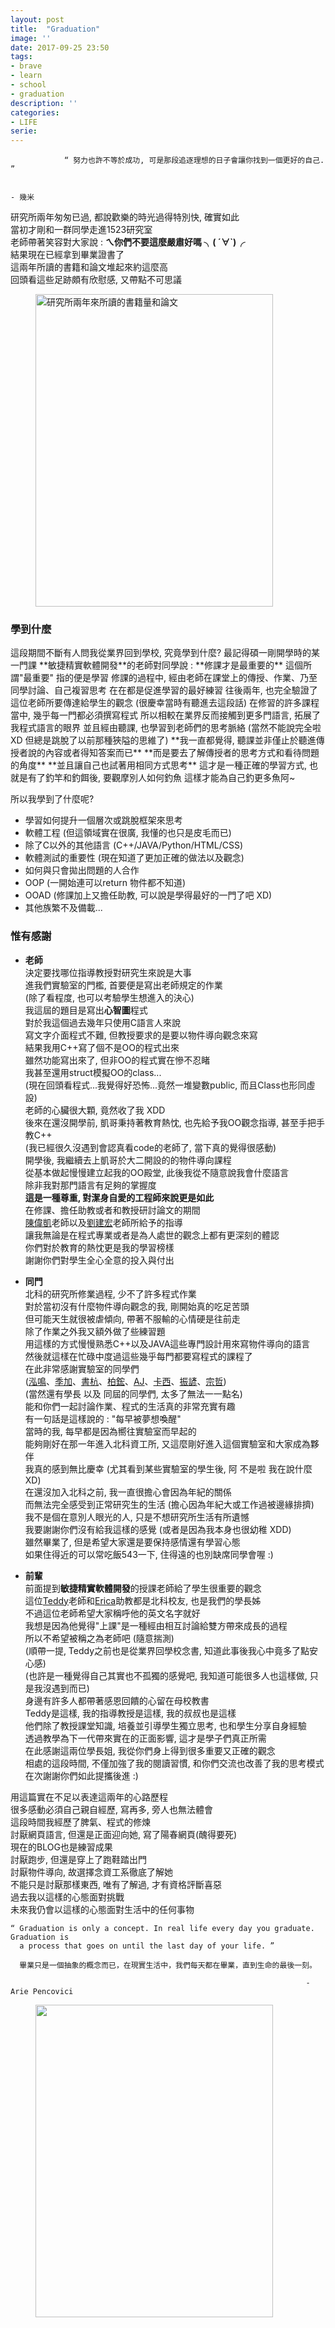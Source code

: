 ```yaml
---
layout: post
title:  "Graduation"
image: ''
date: 2017-09-25 23:50
tags:
- brave
- learn
- school
- graduation
description: ''
categories:
- LIFE
serie: 
---
```


```
            “ 努力也許不等於成功, 可是那段追逐理想的日子會讓你找到一個更好的自己. ”

                                                                      - 幾米
```

研究所兩年匆匆已過, 都說歡樂的時光過得特別快, 確實如此  
當初才剛和一群同學走進1523研究室  
老師帶著笑容對大家說 : **ㄟ你們不要這麼嚴肅好嗎 ╮( ´∀`)╭**  
結果現在已經拿到畢業證書了   
這兩年所讀的書籍和論文堆起來約這麼高  
回頭看這些足跡頗有欣慰感, 又帶點不可思議  
<figure class="foto-legenda">
	<img src="{{ "/assets/img/maruIMG/0926/00.jpg"}}" width="380" height="500" alt="研究所兩年來所讀的書籍量和論文" >
</figure>

<h3>學到什麼</h3>
這段期間不斷有人問我從業界回到學校, 究竟學到什麼?  
最記得碩一剛開學時的某一門課  
**敏捷精實軟體開發**的老師對同學說 : **修課才是最重要的**  
這個所謂"最重要" 指的便是學習  
修課的過程中, 經由老師在課堂上的傳授、作業、乃至同學討論、自己複習思考  
在在都是促進學習的最好練習  
往後兩年, 也完全驗證了這位老師所要傳達給學生的觀念  
(很慶幸當時有聽進去這段話)  
在修習的許多課程當中, 幾乎每一門都必須撰寫程式  
所以相較在業界反而接觸到更多門語言, 拓展了我程式語言的眼界  
並且經由聽課, 也學習到老師們的思考脈絡  
(當然不能說完全啦 XD 但總是跳脫了以前那種狹隘的思維了)  
**我一直都覺得, 聽課並非僅止於聽進傳授者說的內容或者得知答案而已**  
**而是要去了解傳授者的思考方式和看待問題的角度**  
**並且讓自己也試著用相同方式思考**  
這才是一種正確的學習方式, 也就是有了釣竿和釣餌後, 要觀摩別人如何釣魚  
這樣才能為自己釣更多魚阿~  

所以我學到了什麼呢?
* 學習如何提升一個層次或跳脫框架來思考
* 軟體工程 (但這領域實在很廣, 我懂的也只是皮毛而已)
* 除了C以外的其他語言 (C++/JAVA/Python/HTML/CSS)
* 軟體測試的重要性 (現在知道了更加正確的做法以及觀念)
* 如何與只會拋出問題的人合作 
* OOP (一開始連可以return 物件都不知道)
* OOAD (修課加上又擔任助教, 可以說是學得最好的一門了吧 XD)
* 其他族繁不及備載...

<h3>惟有感謝</h3>

* **老師**  
決定要找哪位指導教授對研究生來說是大事  
進我們實驗室的門檻, 首要便是寫出老師規定的作業  
(除了看程度, 也可以考驗學生想進入的決心)  
我這屆的題目是寫出**心智圖**程式    
對於我這個過去幾年只使用C語言人來說  
寫文字介面程式不難, 但教授要求的是要以物件導向觀念來寫  
結果我用C++寫了個不是OO的程式出來  
雖然功能寫出來了, 但非OO的程式實在慘不忍睹  
我甚至還用struct模擬OO的class...  
(現在回頭看程式...我覺得好恐怖...竟然一堆變數public, 而且Class也形同虛設)  
老師的心臟很大顆, 竟然收了我 XDD  
後來在還沒開學前, 凱哥秉持著教育熱忱, 也先給予我OO觀念指導, 甚至手把手教C++  
(我已經很久沒遇到會認真看code的老師了, 當下真的覺得很感動)  
開學後, 我繼續去上凱哥於大二開設的的物件導向課程    
從基本做起慢慢建立起我的OO殿堂, 此後我從不隨意說我會什麼語言  
除非我對那門語言有足夠的掌握度  
**這是一種尊重, 對潔身自愛的工程師來說更是如此**  
在修課、擔任助教或者和教授研討論文的期間  
[陳偉凱]()老師以及[劉建宏]()老師所給予的指導  
讓我無論是在程式專業或者是為人處世的觀念上都有更深刻的體認  
你們對於教育的熱忱更是我的學習榜樣  
謝謝你們對學生全心全意的投入與付出  

* **同門**  
北科的研究所修業過程, 少不了許多程式作業  
對於當初沒有什麼物件導向觀念的我, 剛開始真的吃足苦頭  
但可能天生就很被虐傾向, 帶著不服輸的心情硬是往前走  
除了作業之外我又額外做了些練習題  
用這樣的方式慢慢熟悉C++以及JAVA這些專門設計用來寫物件導向的語言  
然後就這樣在忙碌中度過這些幾乎每門都要寫程式的課程了  
在此非常感謝實驗室的同學們  
([泓鳴]()、[季加]()、[書杭]()、[柏鋐]()、[AJ]()、[卡西]()、[振諺]()、[宗哲]())  
(當然還有學長 以及 同屆的同學們, 太多了無法一一點名)  
能和你們一起討論作業、程式的生活真的非常充實有趣  
有一句話是這樣說的 : "每早被夢想喚醒"  
當時的我, 每早都是因為嚮往實驗室而早起的  
能夠剛好在那一年進入北科資工所, 又這麼剛好進入這個實驗室和大家成為夥伴  
我真的感到無比慶幸 (尤其看到某些實驗室的學生後, 阿 不是啦  我在說什麼 XD)    
在還沒加入北科之前, 我一直很擔心會因為年紀的關係  
而無法完全感受到正常研究生的生活  (擔心因為年紀大或工作過被邊緣排擠)  
我不是個在意別人眼光的人, 只是不想研究所生活有所遺憾  
我要謝謝你們沒有給我這樣的感覺  (或者是因為我本身也很幼稚 XDD)  
雖然畢業了, 但是希望大家還是要保持感情還有學習心態  
如果住得近的可以常吃飯543一下, 住得遠的也別缺席同學會喔 :)  

* **前輩**   
前面提到**敏捷精實軟體開發**的授課老師給了學生很重要的觀念  
這位[Teddy]()老師和[Erica]()助教都是北科校友, 也是我們的學長姊  
不過這位老師希望大家稱呼他的英文名字就好  
我想是因為他覺得"上課"是一種經由相互討論給雙方帶來成長的過程  
所以不希望被稱之為老師吧 (隨意揣測)  
(順帶一提, Teddy之前也是從業界回學校念書, 知道此事後我心中竟多了點安心感)  
(也許是一種覺得自己其實也不孤獨的感覺吧, 我知道可能很多人也這樣做, 只是我沒遇到而已)  
身邊有許多人都帶著感恩回饋的心留在母校教書  
Teddy是這樣, 我的指導教授是這樣, 我的叔叔也是這樣  
他們除了教授課堂知識, 培養並引導學生獨立思考, 也和學生分享自身經驗  
透過教學為下一代帶來實在的正面影響, 這才是學子們真正所需  
在此感謝這兩位學長姐, 我從你們身上得到很多重要又正確的觀念  
相處的這段時間, 不僅加強了我的閱讀習慣, 和你們交流也改善了我的思考模式  
在次謝謝你們如此提攜後進 :)  

用這篇實在不足以表達這兩年的心路歷程  
很多感動必須自己親自經歷, 寫再多, 旁人也無法體會  
這段時間我經歷了脾氣、程式的修煉  
討厭網頁語言, 但還是正面迎向她, 寫了陽春網頁(醜得要死)  
現在的BLOG也是練習成果  
討厭跑步, 但還是穿上了跑鞋踏出門  
討厭物件導向, 故選擇念資工系徹底了解她  
不能只是討厭那樣東西, 唯有了解過, 才有資格評斷喜惡  
過去我以這樣的心態面對挑戰  
未來我仍會以這樣的心態面對生活中的任何事物  

```
“ Graduation is only a concept. In real life every day you graduate. Graduation is
  a process that goes on until the last day of your life. ”

  畢業只是一個抽象的概念而已，在現實生活中，我們每天都在畢業，直到生命的最後一刻。

                                                                  - Arie Pencovici
```
<figure class="foto-legenda">
	<img src="{{ "/assets/img/maruIMG/0926/01.jpg"}}" width="380" height="500" alt="" >
</figure>






